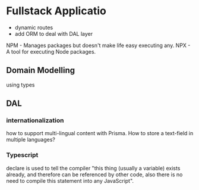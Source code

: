 # Fullstack Applicatio

- dynamic routes
- add ORM to deal with DAL layer

NPM - Manages packages but doesn't make life easy executing any.
NPX - A tool for executing Node packages.

## Domain Modelling

using types

## DAL

### internationalization

how to support multi-lingual content with Prisma.
How to store a text-field in multiple languages?

### Typescript

declare is used to tell the compiler "this thing (usually a variable) exists already,
and therefore can be referenced by other code, also there is no need to compile this statement into any JavaScript".


